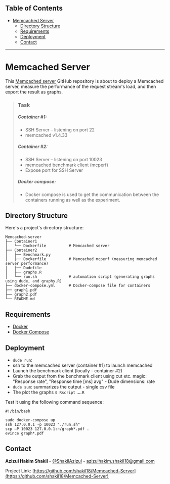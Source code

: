 ## Table of Contents

- [Memcached Server <a name = "about_the_project"></a>](#memcached-server-)
  - [Directory Structure <a name = "directory_structure"></a>](#directory-structure-)
  - [Requirements <a name = "requirements"></a>](#requirements-)
  - [Deployment <a name = "deployment"></a>](#deployment-)
  - [Contact <a name = "contact"></a>](#contact-)
---

<!-- ABOUT THE PROJECT -->
# Memcached Server <a name = "about_the_project"></a>

This [Memcached server](https://memcached.org/) GitHub repository is about to deploy a Memcached server, measure the performance of the request stream's load, and then export the result as graphs.

> ### Task ###
> ##### Container #1: #####
> * SSH Server – listening on port 22
> * memcached v1.4.33
> ##### Container #2: #####
> *  SSH Server – listening on port 10023
> * memcached benchmark client (mcperf)
> * Expose port for SSH Server
> ##### Docker compose: #####
> * Docker compose is used to get the communication between the containers running as well as the experiment.

<!-- DIRECTORY STRUCTURE -->
## Directory Structure <a name = "directory_structure"></a>

Here's a project's directory structure:

```text
Memcached-server
├── Container1
│   └── Dockerfile          # Memcached server
├── Container2
│   ├── Benchmark.py        
│   ├── Dockerfile          # Memcached mcperf (measuring memcached server performance)
│   ├── Dudefile            
│   ├── graphs.R            
│   └── run.sh              # automation script (generating graphs using dude, and graphs.R)
├── docker-compose.yml      # Docker-compose file for containers
├── graph1.pdf
├── graph2.pdf
└── README.md
```

<!-- REQUIREMENTS  -->
## Requirements <a name = "requirements"></a>

- [Docker <a href="https://docs.docker.com/get-docker/"> </a>](docker_download)
- [Docker Compose <a href="https://docs.docker.com/compose/install/"> </a>](docker_compose_download)

<!-- DEPLOYMENT  -->
## Deployment <a name = "deployment"></a>

* ```dude run```:
* ssh to the memcached server (container #1) to launch memcached
* Launch the benchmark client (locally - container #2)
* Grab the output from the benchmark client using cut etc. magic: "Response rate", "Response time [ms] avg" - Dude dimensions: rate 
* ```dude sum```: summarizes the output - single csv file
* The plot the graphs ```$ Rscript ….R```

Test it using the following command sequence:
```
#!/bin/bash

sudo docker-compose up
ssh 127.0.0.1 -p 10023 "./run.sh"
scp –P 10023 127.0.0.1:~/graph*.pdf .
evince graph*.pdf
```

<!-- CONTACT -->
## Contact <a name = "contact"></a>

**Azizul Hakim Shakil** - [@ShakilAzizul](https://twitter.com/ShakilAzizul) - azizulhakim.shakil18@gmail.com

Project Link: [https://github.com/shakil18/Memcached-Server](https://github.com/shakil18/Memcached-Server)
